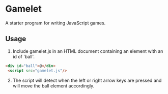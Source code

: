 # Gamelet

A starter program for writing JavaScript games. 

## Usage

1. Include gamelet.js in an HTML document containing an element with an id of 'ball'.

```html
<div id="ball">@</div>
 <script src="gamelet.js"/>
 ```

 2. The script will detect when the left or right arrow keys are pressed and will move the ball element accordingly. 
